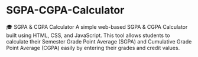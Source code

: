 # SGPA-CGPA-Calculator
🎓 SGPA &amp; CGPA Calculator A simple web-based SGPA &amp; CGPA Calculator built using HTML, CSS, and JavaScript. This tool allows students to calculate their Semester Grade Point Average (SGPA) and Cumulative Grade Point Average (CGPA) easily by entering their grades and credit values.  
